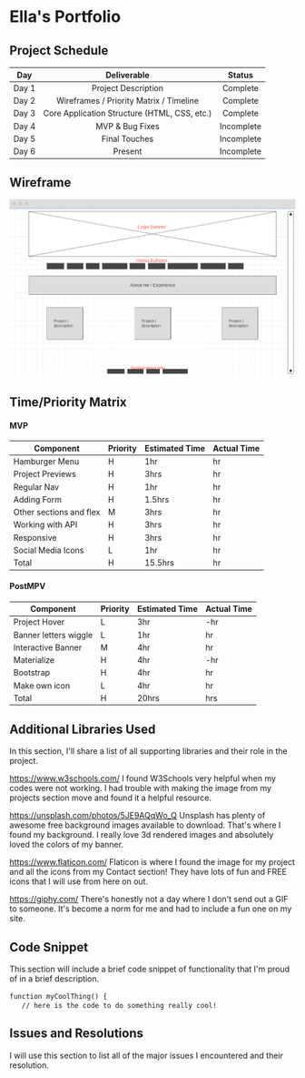 # Ella's Portfolio 

## Project Schedule 

| Day | Deliverable    | Status |
| :---:   | :---: | :---: | 
| Day 1 | Project Description    | Complete | 
| Day 2 | Wireframes / Priority Matrix / Timeline    | Complete |
| Day 3 | Core Application Structure (HTML, CSS, etc.)	    | Complete | 
| Day 4 | MVP & Bug Fixes	    | Incomplete |
| Day 5 | Final Touches	    | Incomplete | 
| Day 6 | Present    | Incomplete |


## Wireframe 
![image](wireframeWip.png)

## Time/Priority Matrix 
#### MVP 

| Component | Priority  | Estimated Time  | Actual Time | 
| ------- | --- | --- | ------- |
| Hamburger Menu	 | H | 1hr | hr | 
| Project Previews	 | H | 3hrs | hr | 
| Regular Nav	 | H | 1hr | hr | 
| Adding Form	 | H | 1.5hrs | hr | 
| Other sections and flex	 | M | 3hrs | hr | 
| Working with API	 | H | 3hrs | hr | 
| Responsive | H | 3hrs | hr | 
| Social Media Icons	 | L | 1hr | hr | 
| Total | H | 15.5hrs | hr | 

#### PostMPV 

| Component | Priority  | Estimated Time  | Actual Time | 
| ------- | --- | --- | ------- |
| Project Hover | L | 3hr | -hr | hr |
| Banner letters wiggle | L | 1hr | hr |
| Interactive Banner | M | 4hr | hr |
| Materialize | H | 4hr | -hr | hr |
| Bootstrap | H | 4hr | hr |
| Make own icon | L | 4hr | hr |
| Total | H | 20hrs| hrs |

## Additional Libraries Used 
In this section, I'll share a list of all supporting libraries and their role in the project.

https://www.w3schools.com/
I found W3Schools very helpful when my codes were not working. I had trouble with making the image from my projects section move and found it a helpful resource.  

https://unsplash.com/photos/5JE9AQqWo_Q 
Unsplash has plenty of awesome free background images available to download. That's where I found my background. I really love 3d rendered images and absolutely loved the colors of my banner. 

https://www.flaticon.com/
Flaticon is where I found the image for my project and all the icons from my Contact section! They have lots of fun and FREE icons that I will use from here on out.

https://giphy.com/
There's honestly not a day where I don't send out a GIF to someone. It's become a norm for me and had to include a fun one on my site.

## Code Snippet
This section will include a brief code snippet of functionality that I'm proud of in a brief description.

 ```
function myCoolThing() {
	// here is the code to do something really cool!
 ```   

## Issues and Resolutions
I will use this section to list all of the major issues I encountered and their resolution.